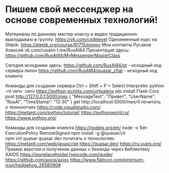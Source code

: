 # Пишем свой мессенджер на основе современных технологий!
Материалы по данному мастер классу и видео традиционно выкладываю в группу: https://vk.com/codelevel
Одноименный курс на Stepik: https://stepik.org/course/91715/promo
Мои контакты
Русаков Алексей
vk.com/rusalm   t.me/RusAl84
Презентация здесь: https://github.com/RusAl84/MyMessengerMasterClass

Сегодня исходники здесь:
https://github.com/RusAl84/pt - исходный код сервера питон
https://github.com/RusAl84/quasar_chat - исходный код клиента

Команды для создания сервера
Ctrl + Shift + P    = Select Interpreter
python -m venv .venv
https://python-scripts.com/virtualenv
pip install Flask-Cors
post http://127.0.0.1:5000/mes 
{
  "MessageText": "Привет",
  "UserName": "RusAl",
  "TimeStamp": "12:30"
}
get http://localhost:5000/mes/4
почитать о технологиях
https://code.visualstudio.com/
https://metanit.com/python/tutorial/
https://pythonworld.ru/
https://www.python.org/


Команды для создания клиента
https://nodejs.org/en/
node -v
Set-ExecutionPolicy RemoteSigned 
npm install -g @quasar/cli                                                                                                                                                                                                                                                                            
npm init quasar 
quasar dev
почитать о технологиях
https://metanit.com/web/javascript
https://quasar.dev/
https://ru.vuejs.org/
Пример верстки и получение данных с бекэнда через библиотеку AXIOS
https://jsonplaceholder.typicode.com/guide/
https://github.com/axios/axios
https://www.flaticon.com/premium-icon/hedgehog_2658090#


